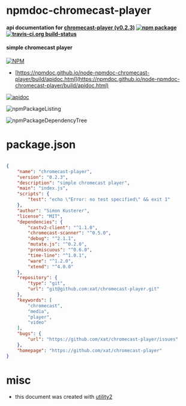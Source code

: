 # npmdoc-chromecast-player

#### api documentation for  [chromecast-player (v0.2.3)](https://github.com/xat/chromecast-player)  [![npm package](https://img.shields.io/npm/v/npmdoc-chromecast-player.svg?style=flat-square)](https://www.npmjs.org/package/npmdoc-chromecast-player) [![travis-ci.org build-status](https://api.travis-ci.org/npmdoc/node-npmdoc-chromecast-player.svg)](https://travis-ci.org/npmdoc/node-npmdoc-chromecast-player)

#### simple chromecast player

[![NPM](https://nodei.co/npm/chromecast-player.png?downloads=true&downloadRank=true&stars=true)](https://www.npmjs.com/package/chromecast-player)

- [https://npmdoc.github.io/node-npmdoc-chromecast-player/build/apidoc.html](https://npmdoc.github.io/node-npmdoc-chromecast-player/build/apidoc.html)

[![apidoc](https://npmdoc.github.io/node-npmdoc-chromecast-player/build/screenCapture.buildCi.browser.%252Ftmp%252Fbuild%252Fapidoc.html.png)](https://npmdoc.github.io/node-npmdoc-chromecast-player/build/apidoc.html)

![npmPackageListing](https://npmdoc.github.io/node-npmdoc-chromecast-player/build/screenCapture.npmPackageListing.svg)

![npmPackageDependencyTree](https://npmdoc.github.io/node-npmdoc-chromecast-player/build/screenCapture.npmPackageDependencyTree.svg)



# package.json

```json

{
    "name": "chromecast-player",
    "version": "0.2.3",
    "description": "simple chromecast player",
    "main": "index.js",
    "scripts": {
        "test": "echo \"Error: no test specified\" && exit 1"
    },
    "author": "Simon Kusterer",
    "license": "MIT",
    "dependencies": {
        "castv2-client": "^1.1.0",
        "chromecast-scanner": "^0.5.0",
        "debug": "^2.1.1",
        "mutate.js": "^0.2.0",
        "promiscuous": "^0.6.0",
        "time-line": "^1.0.1",
        "ware": "^1.2.0",
        "xtend": "^4.0.0"
    },
    "repository": {
        "type": "git",
        "url": "git@github.com:xat/chromecast-player.git"
    },
    "keywords": [
        "chromecast",
        "media",
        "player",
        "video"
    ],
    "bugs": {
        "url": "https://github.com/xat/chromecast-player/issues"
    },
    "homepage": "https://github.com/xat/chromecast-player"
}
```



# misc
- this document was created with [utility2](https://github.com/kaizhu256/node-utility2)
